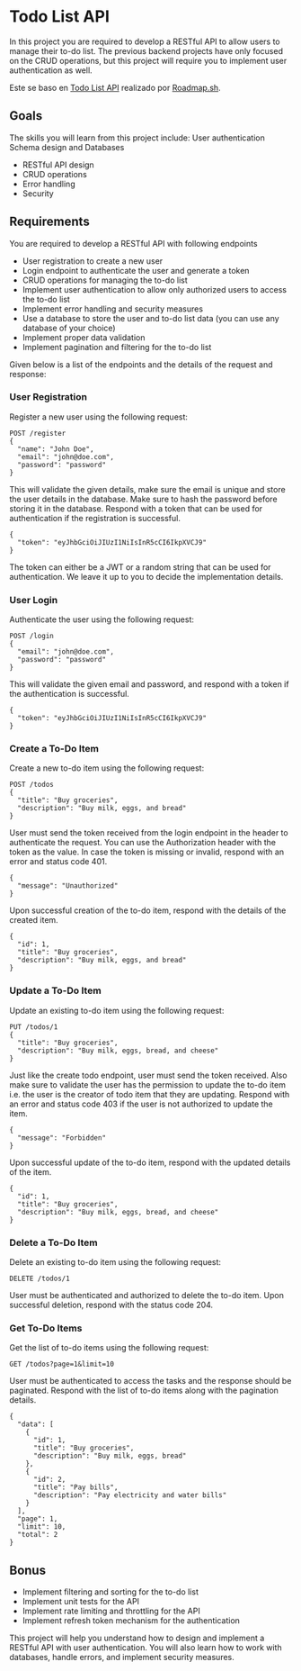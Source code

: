 # Todo List API

In this project you are required to develop a RESTful API to allow users to manage their to-do list. The previous backend projects have only focused on the CRUD operations, but this project will require you to implement user authentication as well.

Este se baso en [Todo List API](https://roadmap.sh/projects/todo-list-api) realizado por [Roadmap.sh](https://roadmap.sh/).

## Goals

The skills you will learn from this project include:
User authentication
Schema design and Databases

- RESTful API design
- CRUD operations
- Error handling
- Security

## Requirements

You are required to develop a RESTful API with following endpoints

- User registration to create a new user
- Login endpoint to authenticate the user and generate a token
- CRUD operations for managing the to-do list
- Implement user authentication to allow only authorized users to access the to-do list
- Implement error handling and security measures
- Use a database to store the user and to-do list data (you can use any database of your choice)
- Implement proper data validation
- Implement pagination and filtering for the to-do list

Given below is a list of the endpoints and the details of the request and response:

### User Registration

Register a new user using the following request:

```
POST /register
{
  "name": "John Doe",
  "email": "john@doe.com",
  "password": "password"
}
```

This will validate the given details, make sure the email is unique and store the user details in the database. Make sure to hash the password before storing it in the database. Respond with a token that can be used for authentication if the registration is successful.

```
{
  "token": "eyJhbGciOiJIUzI1NiIsInR5cCI6IkpXVCJ9"
}
```

The token can either be a JWT or a random string that can be used for authentication. We leave it up to you to decide the implementation details.

### User Login

Authenticate the user using the following request:

```
POST /login
{
  "email": "john@doe.com",
  "password": "password"
}
```

This will validate the given email and password, and respond with a token if the authentication is successful.

```
{
  "token": "eyJhbGciOiJIUzI1NiIsInR5cCI6IkpXVCJ9"
}
```

### Create a To-Do Item

Create a new to-do item using the following request:

```
POST /todos
{
  "title": "Buy groceries",
  "description": "Buy milk, eggs, and bread"
}
```

User must send the token received from the login endpoint in the header to authenticate the request. You can use the Authorization header with the token as the value. In case the token is missing or invalid, respond with an error and status code 401.

```
{
  "message": "Unauthorized"
}
```

Upon successful creation of the to-do item, respond with the details of the created item.

```
{
  "id": 1,
  "title": "Buy groceries",
  "description": "Buy milk, eggs, and bread"
}
```

### Update a To-Do Item

Update an existing to-do item using the following request:

```
PUT /todos/1
{
  "title": "Buy groceries",
  "description": "Buy milk, eggs, bread, and cheese"
}
```

Just like the create todo endpoint, user must send the token received. Also make sure to validate the user has the permission to update the to-do item i.e. the user is the creator of todo item that they are updating. Respond with an error and status code 403 if the user is not authorized to update the item.

```
{
  "message": "Forbidden"
}
```

Upon successful update of the to-do item, respond with the updated details of the item.

```
{
  "id": 1,
  "title": "Buy groceries",
  "description": "Buy milk, eggs, bread, and cheese"
}
```

### Delete a To-Do Item

Delete an existing to-do item using the following request:

```
DELETE /todos/1
```

User must be authenticated and authorized to delete the to-do item. Upon successful deletion, respond with the status code 204.

### Get To-Do Items

Get the list of to-do items using the following request:

```
GET /todos?page=1&limit=10
```

User must be authenticated to access the tasks and the response should be paginated. Respond with the list of to-do items along with the pagination details.

```
{
  "data": [
    {
      "id": 1,
      "title": "Buy groceries",
      "description": "Buy milk, eggs, bread"
    },
    {
      "id": 2,
      "title": "Pay bills",
      "description": "Pay electricity and water bills"
    }
  ],
  "page": 1,
  "limit": 10,
  "total": 2
}
```

## Bonus

- Implement filtering and sorting for the to-do list
- Implement unit tests for the API
- Implement rate limiting and throttling for the API
- Implement refresh token mechanism for the authentication

This project will help you understand how to design and implement a RESTful API with user authentication. You will also learn how to work with databases, handle errors, and implement security measures.
